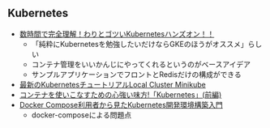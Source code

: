 ## Kubernetes
  - [数時間で完全理解！わりとゴツいKubernetesハンズオン！！](https://qiita.com/Kta-M/items/ce475c0063d3d3f36d5d)
    - 「純粋にKubernetesを勉強したいだけならGKEのほうがオススメ」らしい
    - コンテナ管理をいいかんじにやってくれるというのがベースアイデア
    - サンプルアプリケーションでフロントとRedisだけの構成ができる
  - [最新のKubernetesチュートリアルLocal Cluster Minikube](https://loocode.com/ja/post/10174)
  - [コンテナを使いこなすための心強い味方!「Kubernetes」(前編)](https://thinkit.co.jp/article/17453)
  - [Docker Compose利用者から見たKubernetes開発環境構築入門](https://speakerdeck.com/kkoudev/introduction-to-kubernetes-for-docker-compose-user)
    - docker-composeによる問題点